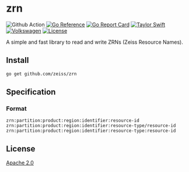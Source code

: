 # zrn

![Github Action](https://github.com/zeiss/zrn/workflows/main/badge.svg)
[![Go Reference](https://pkg.go.dev/badge/github.com/zeiss/zrn.svg)](https://pkg.go.dev/github.com/zeiss/zrn)
[![Go Report Card](https://goreportcard.com/badge/github.com/zeiss/zrn)](https://goreportcard.com/report/github.com/zeiss/zrn)
[![Taylor Swift](https://img.shields.io/badge/secured%20by-taylor%20swift-brightgreen.svg)](https://twitter.com/SwiftOnSecurity)
[![Volkswagen](https://auchenberg.github.io/volkswagen/volkswargen_ci.svg?v=1)](https://github.com/auchenberg/volkswagen)
[![License](https://img.shields.io/badge/License-Apache%202.0-blue.svg)](https://opensource.org/licenses/Apache-2.0)

A simple and fast library to read and write ZRNs (Zeiss Resource Names).

## Install

```bash
go get github.com/zeiss/zrn
```

## Specification

### Format

```plaintext
zrn:partition:product:region:identifier:resource-id
zrn:partition:product:region:identifier:resource-type/resource-id
zrn:partition:product:region:identifier:resource-type:resource-id
```

## License

[Apache 2.0](/LICENSE)
